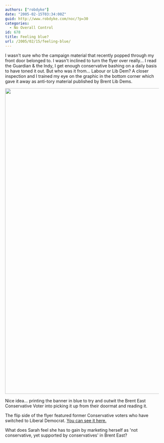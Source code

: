 ```yaml
---
authors: ["robdyke"]
date: "2005-02-15T03:34:00Z"
guid: http://www.robdyke.com/noc/?p=30
categories:
  - No Overall Control
id: 678
title: Feeling blue?
url: /2005/02/15/feeling-blue/
---
```

I wasn't sure who the campaign material that recently popped through my front door belonged to. I wasn't inclined to turn the flyer over really... I read the Guardian & the Indy, I get enough conservative bashing on a daily basis to have toned it out. But who was it from... Labour or Lib Dem? A closer inspection and I trained my eye on the graphic in the bottom corner which gave it away as anti-tory material published by Brent Lib Dems.

<img height="1000" width="700" src="http://www.comwifinet.com/sarah_teather_mp/st_blue_jan_mailer_s1.jpg" />

Nice idea... printing the banner in blue to try and outwit the Brent East Conservative Voter into picking it up from their doormat and reading it.

The flip side of the flyer featured former Conservative voters who have switched to Liberal Democrat. [You can see it here.](http://www.comwifinet.com/sarah_teather_mp/st_blue_jan_mailer_s2.jpg)

What does Sarah feel she has to gain by marketing herself as 'not conservative, yet supported by conservatives' in Brent East?